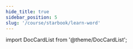 ```yaml
---
hide_title: true
sidebar_position: 5
slug: '/course/starbook/learn-word'
---
```







import DocCardList from '@theme/DocCardList';

<DocCardList />










